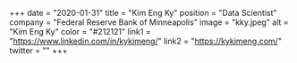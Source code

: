 +++ 
date = "2020-01-31" 
title = "Kim Eng Ky" 
position = "Data Scientist" 
company = "Federal Reserve Bank of Minneapolis" 
image = "kky.jpeg" 
alt = "Kim Eng Ky" 
color = "#212121" 
link1 = "https://www.linkedin.com/in/kykimeng/" 
link2 = "https://kykimeng.com/"
twitter = ""
+++